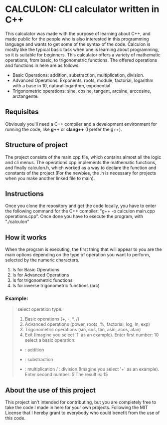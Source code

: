 # CALCULON: CLI calculator written in C++

This calculator was made with the purpose of learning about C++, and made public for the people who is also interested in this programming language and wants to get some of the syntax of the code.
Calculon is mostly like the typical basic task when one is learning about programming, so it is suitable for beginners. This calculator offers a variety of mathematic operations, from basic, to trigonometric functions.
The offered operations and functions in here are as follows:
* Basic Operations: addition, substraction, multiplication, division.
* Advanced Operations: Exponents, roots, module, factorial, logarithm with a base in 10, natural logarithm, exponential.
* Trigonometric operations: sine, cosine, tangent, arcsine, arccosine, arctangente.

## Requisites
Obviously you'll need a C++ compiler and a development environment for running the code, like **g++** or **clang++** (I prefer the g++).

## Structure of project
The project consists of the main.cpp file, which contains almost all the logic and cli menus. The operations.cpp implements the mathematic functions,
and finally calculon.h, which worked as a way to declare the function and constants of the project (For the newbies, the .h is necessary for projects when you make another linked file to main).

## Instructions
Once you clone the repository and get the code locally, you have to enter the following command for the C++ compiler: "g++ -o calculon main.cpp operations.cpp". Once done you have to execute the program,
with "./calculon"

## How it works
When the program is executing, the first thing that will appear to you are the main options depending on the type of operation you want to perform, selected by the numeric characters.
1. Is for Basic Operations
2. Is for Advanced Operations
3. Is for trigonometric functions
4. Is for inverse trigonometric functions (arc)

### Example:
> select operation type:
> 1. Basic operations (+, -, *, /)
> 2. Advanced operations (power, roots, %, factorial, log, ln, exp)
> 3. Trigonometric operations (sin, cos, tan, asin, acos, atan)
> 4. Exit
(Imagine you select '1' as an example).
> Enter first number: 10
> select a basic operation:
> + : addition
> - : substraction
> * : multiplication
> / : division
(Imagine you select '+' as an example).
> Enter second number: 5
> The result is: 15

## About the use of this project
This project isn't intended for contributing, but you are completely free to take the code I made in here for your own projects.
Following the MIT License that I hereby grant to everybody who could benefit from the use of this code.
